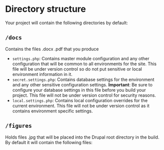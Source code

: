 
# Directory structure
Your project will contain the following directories by default:

## `/docs`
Contains the files .docx .pdf that you produce 

- `settings.php`: Contains master module configuration and any other configuration that will be common to all environments for the site. This file will be under version control so do not put sensitive or local environment information in it.
- `secret.settings.php`: Contains database settings for the environment and any other sensitive configuration settings. **Important**: Be sure to configure your database settings in this file before you build your project. This file will not be under version control for security reasons.
- `local.settings.php`: Contains local configuration overrides for the current environment. This file will not be under version control as it contains environment specific settings.

## `/figures`
Holds files .jpg that will be placed into the Drupal root directory in the build. By default it will contain the following files:


